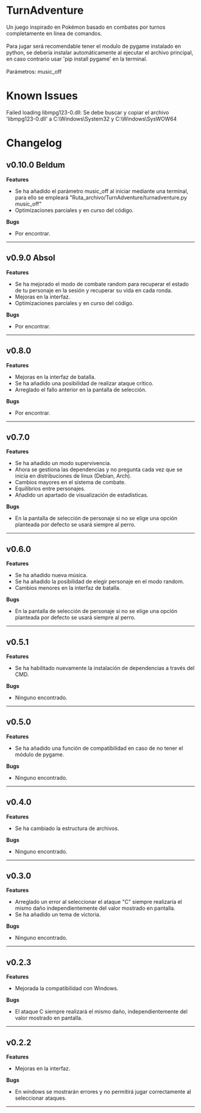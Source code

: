 # TurnAdventure

Un juego inspirado en Pokémon basado en combates por turnos completamente en línea de comandos.
<br>
<br>
Para jugar será recomendable tener el modulo de pygame instalado en python, se debería instalar automáticamente al ejecutar el archivo principal, en caso contrario usar 'pip install pygame' en la terminal.
<br>
<br>
Parámetros: music_off

# Known Issues

Failed loading libmpg123-0.dll: Se debe buscar y copiar el archivo 'libmpg123-0.dll' a C:\Windows\System32 y C:\Windows\SysWOW64

# Changelog

<h2>v0.10.0 Beldum</h2>

<b>Features</b>

- Se ha añadido el parámetro music_off al iniciar mediante una terminal, para ello se empleará "Ruta_archivo/TurnAdventure/turnadventure.py music_off"
- Optimizaciones parciales y en curso del código.

<b>Bugs</b>

- Por encontrar.

<hr>

<h2>v0.9.0 Absol</h2>

<b>Features</b>

- Se ha mejorado el modo de combate random para recuperar el estado de tu personaje en la sesión y recuperar su vida en cada ronda.
- Mejoras en la interfaz.
- Optimizaciones parciales y en curso del código.

<b>Bugs</b>

- Por encontrar.

<hr>

<h2>v0.8.0</h2>

<b>Features</b>

- Mejoras en la interfaz de batalla.
- Se ha añadido una posibilidad de realizar ataque crítico.
- Arreglado el fallo anterior en la pantalla de selección.

<b>Bugs</b>

- Por encontrar.

<hr>

<h2>v0.7.0</h2>

<b>Features</b>

- Se ha añadido un modo supervivencia.
- Ahora se gestiona las dependencias y no pregunta cada vez que se inicia en distribuciones de linux (Debian, Arch).
- Cambios mayores en el sistema de combate.
- Equilibrios entre personajes.
- Añadido un apartado de visualización de estadísticas.

<b>Bugs</b>

- En la pantalla de selección de personaje si no se elige una opción planteada por defecto se usará siempre al perro.

<hr>

<h2>v0.6.0</h2>

<b>Features</b>

- Se ha añadido nueva música.
- Se ha añadido la posibilidad de elegir personaje en el modo random.
- Cambios menores en la interfaz de batalla.

<b>Bugs</b>

- En la pantalla de selección de personaje si no se elige una opción planteada por defecto se usará siempre al perro.

<hr>

<h2>v0.5.1</h2>

<b>Features</b>

- Se ha habilitado nuevamente la instalación de dependencias a través del CMD.

<b>Bugs</b>

- Ninguno encontrado.

<hr>

<h2>v0.5.0</h2>

<b>Features</b>

- Se ha añadido una función de compatibilidad en caso de no tener el módulo de pygame.

<b>Bugs</b>

- Ninguno encontrado.

<hr>

<h2>v0.4.0</h2>

<b>Features</b>

- Se ha cambiado la estructura de archivos.

<b>Bugs</b>

- Ninguno encontrado.

<hr>

<h2>v0.3.0</h2>

<b>Features</b>

- Arreglado un error al seleccionar el ataque "C" siempre realizaría el mismo daño independientemente del valor mostrado en pantalla.
- Se ha añadido un tema de victoria.

<b>Bugs</b>

- Ninguno encontrado.

<hr>

<h2>v0.2.3</h2>

<b>Features</b>

- Mejorada la compatibilidad con Windows.

<b>Bugs</b>

- El ataque C siempre realizará el mismo daño, independientemente del valor mostrado en pantalla.

<hr>

<h2>v0.2.2</h2>

<b>Features</b>

- Mejoras en la interfaz.

<b>Bugs</b>

- En windows se mostrarán errores y no permitirá jugar correctamente al seleccionar ataques.

<hr>
